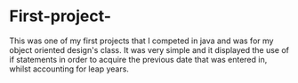 # First-project-
This was one of my first projects that I competed in java and was for my object oriented design's class. It was very simple and it displayed the use of if statements in order to acquire the previous date that was entered in, whilst accounting for leap years.

